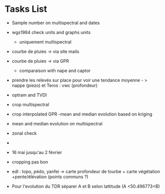 # Tasks List

- Sample number on multispectral and dates
- wgs1984 check units and graphs units
    - uniquement multispectral
- courbe de pluies -> via site mails
- courbe de pluies -> via GPR
    - comparaison with nape and captor
- prendre les relevés sur place pour voir une tendance moyenne - > nappe (piezo) et  Teros : vwc (profondeur)
- optram and TVDI
- crop multispectral
- crop interpolated GPR
-mean and median evolution based on kriging
- mean and median evolution on multispectral
- zonal check
- 
- 16 mai jusqu'au 2 février

- cropping pas bon

- edl :  topo, pédo, yanfei -> carte profondeur de tourbe + carte végétation +pente/élévation (points communs ?)

- Pour l'evolution du TDR séparer A et B selon lattitude (A <50.496773<B)


